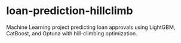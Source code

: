 # loan-prediction-hillclimb
Machine Learning project predicting loan approvals using LightGBM, CatBoost, and Optuna with hill-climbing optimization.
